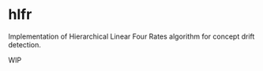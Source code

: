 # hlfr
Implementation of Hierarchical Linear Four Rates algorithm for concept drift detection.

WIP
